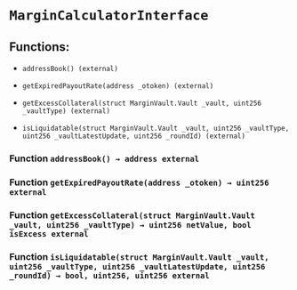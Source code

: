 # `MarginCalculatorInterface`

## Functions:

- `addressBook() (external)`

- `getExpiredPayoutRate(address _otoken) (external)`

- `getExcessCollateral(struct MarginVault.Vault _vault, uint256 _vaultType) (external)`

- `isLiquidatable(struct MarginVault.Vault _vault, uint256 _vaultType, uint256 _vaultLatestUpdate, uint256 _roundId) (external)`

### Function `addressBook() → address external`

### Function `getExpiredPayoutRate(address _otoken) → uint256 external`

### Function `getExcessCollateral(struct MarginVault.Vault _vault, uint256 _vaultType) → uint256 netValue, bool isExcess external`

### Function `isLiquidatable(struct MarginVault.Vault _vault, uint256 _vaultType, uint256 _vaultLatestUpdate, uint256 _roundId) → bool, uint256, uint256 external`
